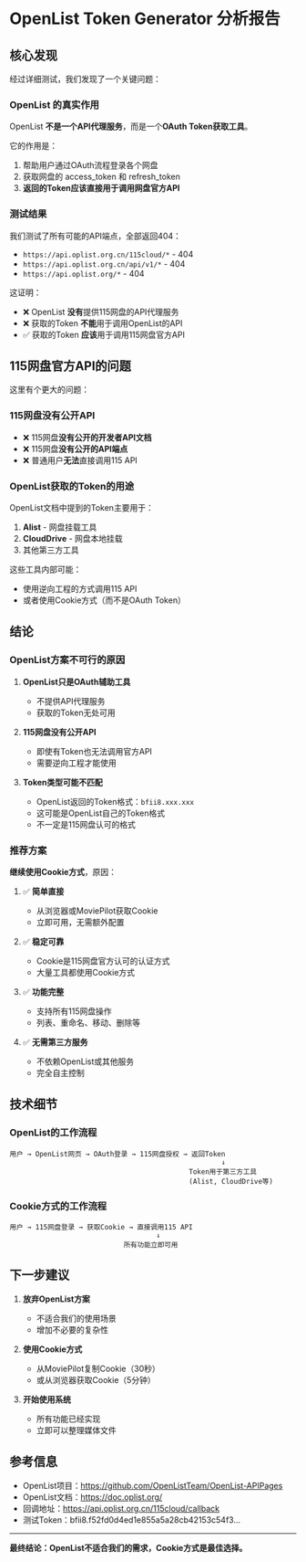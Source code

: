 # OpenList Token Generator 分析报告

## 核心发现

经过详细测试，我们发现了一个关键问题：

### OpenList 的真实作用

OpenList **不是一个API代理服务**，而是一个**OAuth Token获取工具**。

它的作用是：
1. 帮助用户通过OAuth流程登录各个网盘
2. 获取网盘的 access_token 和 refresh_token
3. **返回的Token应该直接用于调用网盘官方API**

### 测试结果

我们测试了所有可能的API端点，全部返回404：
- `https://api.oplist.org.cn/115cloud/*` - 404
- `https://api.oplist.org.cn/api/v1/*` - 404  
- `https://api.oplist.org/*` - 404

这证明：
- ❌ OpenList **没有**提供115网盘的API代理服务
- ❌ 获取的Token **不能**用于调用OpenList的API
- ✅ 获取的Token **应该**用于调用115网盘官方API

## 115网盘官方API的问题

这里有个更大的问题：

### 115网盘没有公开API

- ❌ 115网盘**没有公开的开发者API文档**
- ❌ 115网盘**没有公开的API端点**
- ❌ 普通用户**无法**直接调用115 API

### OpenList获取的Token的用途

OpenList文档中提到的Token主要用于：
1. **Alist** - 网盘挂载工具
2. **CloudDrive** - 网盘本地挂载
3. 其他第三方工具

这些工具内部可能：
- 使用逆向工程的方式调用115 API
- 或者使用Cookie方式（而不是OAuth Token）

## 结论

### OpenList方案不可行的原因

1. **OpenList只是OAuth辅助工具**
   - 不提供API代理服务
   - 获取的Token无处可用

2. **115网盘没有公开API**
   - 即使有Token也无法调用官方API
   - 需要逆向工程才能使用

3. **Token类型可能不匹配**
   - OpenList返回的Token格式：`bfii8.xxx.xxx`
   - 这可能是OpenList自己的Token格式
   - 不一定是115网盘认可的格式

### 推荐方案

**继续使用Cookie方式**，原因：

1. ✅ **简单直接**
   - 从浏览器或MoviePilot获取Cookie
   - 立即可用，无需额外配置

2. ✅ **稳定可靠**
   - Cookie是115网盘官方认可的认证方式
   - 大量工具都使用Cookie方式

3. ✅ **功能完整**
   - 支持所有115网盘操作
   - 列表、重命名、移动、删除等

4. ✅ **无需第三方服务**
   - 不依赖OpenList或其他服务
   - 完全自主控制

## 技术细节

### OpenList的工作流程

```
用户 → OpenList网页 → OAuth登录 → 115网盘授权 → 返回Token
                                                    ↓
                                            Token用于第三方工具
                                            (Alist, CloudDrive等)
```

### Cookie方式的工作流程

```
用户 → 115网盘登录 → 获取Cookie → 直接调用115 API
                                    ↓
                            所有功能立即可用
```

## 下一步建议

1. **放弃OpenList方案**
   - 不适合我们的使用场景
   - 增加不必要的复杂性

2. **使用Cookie方式**
   - 从MoviePilot复制Cookie（30秒）
   - 或从浏览器获取Cookie（5分钟）

3. **开始使用系统**
   - 所有功能已经实现
   - 立即可以整理媒体文件

## 参考信息

- OpenList项目：https://github.com/OpenListTeam/OpenList-APIPages
- OpenList文档：https://doc.oplist.org/
- 回调地址：https://api.oplist.org.cn/115cloud/callback
- 测试Token：bfii8.f52fd0d4ed1e855a5a28cb42153c54f3...

---

**最终结论：OpenList不适合我们的需求，Cookie方式是最佳选择。**
